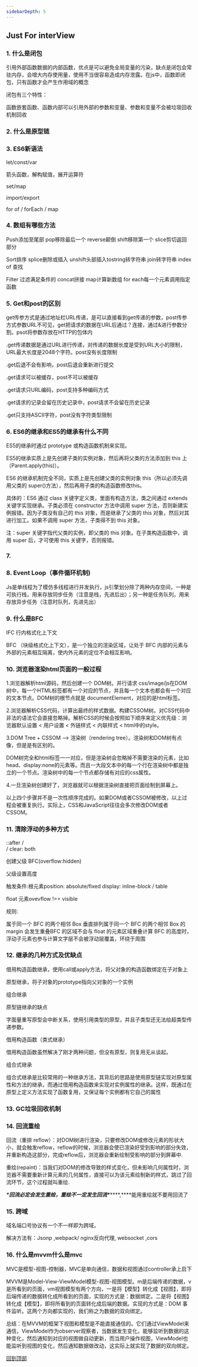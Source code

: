 ```yaml
---
sidebarDepth: 5
---
```

## Just For interView

### 1. 什么是闭包

引用外部函数数据的内部函数，优点是可以避免全局变量的污染，缺点是闭包会常驻内存，会增大内存使用量，使用不当很容易造成内存泄露。在js中，函数即闭包，只有函数才会产生作用域的概念

闭包有三个特性：

函数嵌套函数、函数内部可以引用外部的参数和变量、参数和变量不会被垃圾回收机制回收

### 2. 什么是原型链

### 3. ES6新语法

let/const/var

箭头函数，解构赋值，展开运算符

set/map

import/export

for of / forEach / map

### 4. 数组有哪些方法

Push添加至尾部 pop移除最后一个 reverse颠倒 shift移除第一个 slice剪切返回部分

Sort排序 splice删除或插入 unshift头部插入tostring转字符串 join转字符串 index of 查找

Filter 过滤满足条件的  concat拼接 map计算新数组  for each每一个元素调用指定函数

### 5. Get和post的区别

get传参方式是通过地址栏URL传递，是可以直接看到get传递的参数，post传参方式参数URL不可见，get把请求的数据在URL后通过？连接，通过&进行参数分割。psot将参数存放在HTTP的包体内

.get传递数据是通过URL进行传递，对传递的数据长度是受到URL大小的限制，URL最大长度是2048个字符。post没有长度限制

.get后退不会有影响，post后退会重新进行提交

.get请求可以被缓存，post不可以被缓存

.get请求只URL编码，post支持多种编码方式

.get请求的记录会留在历史记录中，post请求不会留在历史记录

.get只支持ASCII字符，post没有字符类型限制



### 6. ES6的继承和ES5的继承有什么不同

ES5的继承时通过 prototype 或构造函数机制来实现。

ES5的继承实质上是先创建子类的实例对象，然后再将父类的方法添加到 this 上（Parent.apply(this)）。

ES6 的继承机制完全不同，实质上是先创建父类的实例对象 this（所以必须先调用父类的 super()方法），然后再用子类的构造函数修改this。

具体的：ES6 通过 class 关键字定义类，里面有构造方法，类之间通过 extends 关键字实现继承。子类必须在 constructor 方法中调用 super 方法，否则新建实例报错。因为子类没有自己的 this 对象，而是继承了父类的 this 对象，然后对其进行加工。如果不调用 super 方法，子类得不到 this 对象。

注：super 关键字指代父类的实例，即父类的 this 对象。在子类构造函数中，调用 super 后，才可使用 this 关键字，否则报错。

### 7. 
### 8. Event Loop（事件循环机制)

Js是单线程为了模仿多线程进行并发执行，js引擎划分除了两种内存空间，一种是可执行栈，用来存放同步任务（注意是栈，先进后出）；另一种是任务队列，用来存放异步任务（注意时队列，先进先出）

### 9. 什么是BFC

IFC     行内格式化上下文

BFC （块级格式化上下文），是一个独立的渲染区域，让处于 BFC 内部的元素与外部的元素相互隔离，使内外元素的定位不会相互影响。

### 10. 浏览器渲染html页面的一般过程

1.浏览器解析html源码，然后创建一个 DOM树。并行请求 css/image/js在DOM树中，每一个HTML标签都有一个对应的节点，并且每一个文本也都会有一个对应的文本节点。DOM树的根节点就是 documentElement，对应的是html标签。

2.浏览器解析CSS代码，计算出最终的样式数据。构建CSSOM树。对CSS代码中非法的语法它会直接忽略掉。解析CSS的时候会按照如下顺序来定义优先级：浏览器默认设置 < 用户设置 < 外链样式 < 内联样式 < html中的style。

3.DOM Tree + CSSOM --> 渲染树（rendering tree）。渲染树和DOM树有点像，但是是有区别的。

DOM树完全和html标签一一对应，但是渲染树会忽略掉不需要渲染的元素，比如head、display:none的元素等。而且一大段文本中的每一个行在渲染树中都是独立的一个节点。渲染树中的每一个节点都存储有对应的css属性。

4.一旦渲染树创建好了，浏览器就可以根据渲染树直接把页面绘制到屏幕上。

以上四个步骤并不是一次性顺序完成的。如果DOM或者CSSOM被修改，以上过程会被重复执行。实际上，CSS和JavaScript往往会多次修改DOM或者CSSOM。

### 11. 清除浮动的多种方式

::after / <br> / clear: both

创建父级 BFC(overflow:hidden)

父级设置高度

触发条件:根元素position: absolute/fixed display: inline-block / table

float 元素ovevflow !== visible

规则:

属于同一个 BFC 的两个相邻 Box 垂直排列属于同一个 BFC 的两个相邻 Box 的 margin 会发生重叠BFC 的区域不会与 float 的元素区域重叠计算 BFC 的高度时，浮动子元素也参与计算文字层不会被浮动层覆盖，环绕于周围

### 12. 继承的几种方式及优缺点

借用构造函数继承，使用call或apply方法，将父对象的构造函数绑定在子对象上

原型继承，将子对象的prototype指向父对象的一个实例

组合继承

原型链继承的缺点

字面量重写原型会中断关系，使用引用类型的原型，并且子类型还无法给超类型传递参数。

借用构造函数（类式继承）

借用构造函数虽然解决了刚才两种问题，但没有原型，则复用无从谈起。

组合式继承

组合式继承是比较常用的一种继承方法，其背后的思路是使用原型链实现对原型属性和方法的继承，而通过借用构造函数来实现对实例属性的继承。这样，既通过在原型上定义方法实现了函数复用，又保证每个实例都有它自己的属性

### 13. GC垃圾回收机制

### 14. 回流重绘

回流（重排 reflow）：对DOM树进行渲染，只要修改DOM或修改元素的形状大小，就会触发reflow，reflow的时候，浏览器会使已渲染好受到影响的部分失效，并重新构造这部分，完成reflow后，浏览器会重新绘制受影响的部分到屏幕中.

重绘(repaint)：当我们对DOM的修改导致的样式变化，但未影响几何属性时，浏览器不需要重新计算元素的几何属性，直接可以为该元素绘制新的样式，跳过了回流环节，这个过程就叫重绘.

***\*回流必定会发生重绘，重绘不一定发生回流\*******\*,\****能用重绘就不要用回流了

### 15. 跨域

域名端口号协议有一个不一样即为跨域，

解决方法有：Jsonp ,webpack/ nginx反向代理, websocket ,cors

### 16. 什么是mvvm什么是mvc

MVC是模型-视图-控制器，MVC是单向通信，数据和视图通过controller承上启下

MVVM是Model-View-ViewModel模型-视图-视图模型。m是后端传递的数据，v是所看到的页面，vm视图模型有两个方向，一是将【模型】转化成【视图】，即将后端传递的数据转化成所看到的页面，实现的方式是：数据绑定。二是将【视图】转化成【模型】，即将所看到的页面转化成后端的数据。实现的方式是：DOM 事件监听。这两个方向都实现的，我们称之为数据的双向绑定。

总结：在MVVM的框架下视图和模型是不能直接通信的。它们通过ViewModel来通信，ViewModel作为observer观察者，当数据发生变化，能够监听到数据的这种变化，然后通知到对应的视图做自动更新，而当用户操作视图，ViewModel也能监听到视图的变化，然后通知数据做改动，这实际上就实现了数据的双向绑定。

<a href="javascript:void(function(){document.scrollingElement.scrollIntoView({behavior:'smooth'})})()">回到顶部</a>

